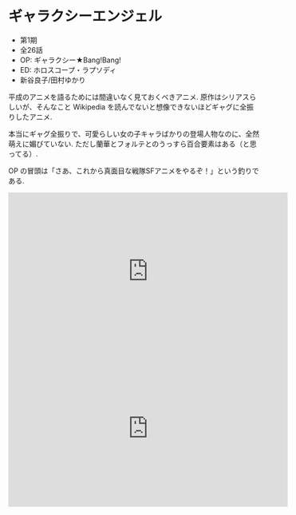 # ギャラクシーエンジェル

- 第1期
- 全26話
- OP: ギャラクシー★Bang!Bang!
- ED: ホロスコープ・ラプソディ
- 新谷良子/田村ゆかり

平成のアニメを語るためには間違いなく見ておくべきアニメ.
原作はシリアスらしいが、そんなこと Wikipedia を読んでないと想像できないほどギャグに全振りしたアニメ.

本当にギャグ全振りで、可愛らしい女の子キャラばかりの登場人物なのに、全然萌えに媚びていない. ただし蘭華とフォルテとのうっすら百合要素はある（と思ってる）.

OP の冒頭は「さあ、これから真面目な戦隊SFアニメをやるぞ！」という釣りである.

<iframe width="560" height="315" src="https://www.youtube.com/embed/1qJp00sdSw4" frameborder="0" allow="accelerometer; autoplay; encrypted-media; gyroscope; picture-in-picture" allowfullscreen></iframe>

<iframe width="560" height="315" src="https://www.youtube.com/embed/01IQBDMwN6M" frameborder="0" allow="accelerometer; autoplay; encrypted-media; gyroscope; picture-in-picture" allowfullscreen></iframe>
